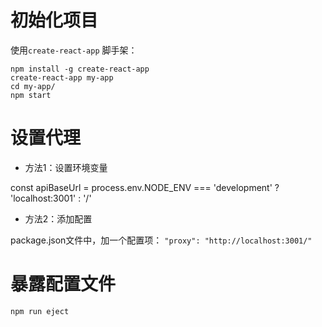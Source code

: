 

# 初始化项目

使用`create-react-app` 脚手架：

```
npm install -g create-react-app
create-react-app my-app
cd my-app/
npm start
```

# 设置代理

- 方法1：设置环境变量

const apiBaseUrl = process.env.NODE_ENV === 'development' ? 'localhost:3001' : '/'

- 方法2：添加配置

package.json文件中，加一个配置项： `"proxy": "http://localhost:3001/"`

# 暴露配置文件

```
npm run eject
```

